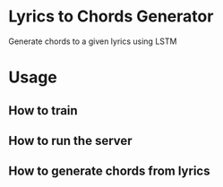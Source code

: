 # Lyrics to Chords Generator

Generate chords to a given lyrics using LSTM

# Usage

## How to train

## How to run the server

## How to generate chords from lyrics
